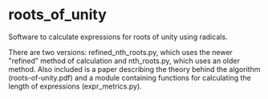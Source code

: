 # roots_of_unity
Software to calculate expressions for roots of unity using radicals.

There are two versions: refined\_nth\_roots.py, which uses the newer "refined" method of calculation and nth\_roots.py, which uses an older method. Also included is a paper describing the theory behind the algorithm (roots-of-unity.pdf) and a module containing functions for calculating the length of expressions (expr\_metrics.py).
